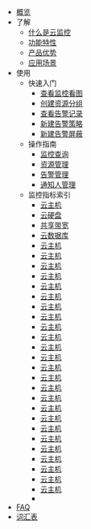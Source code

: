 <!-- 请勿添加产品标题，标题行将由系统自动增加，名称将于您申请邮件提供的仓库名称一致 -->

* [概览](/cloudwatch/README.md)
* 了解   <!-- 以下是参考的目录模版，旨在建议产品文档应该包含的内容模块。实际章节划分可根据实际内容进行调整 -->
   * [什么是云监控](/cloudwatch/introduction/intro.md)
   * [功能特性](/cloudwatch/introduction/function.md)
   * [产品优势](/cloudwatch/introduction/advantage.md)
   * [应用场景](/cloudwatch/introduction/use.md)
* 使用
   * 快速入门
        * [查看监控看图](/cloudwatch/use/start/pictures.md)
        * [创建资源分组](/cloudwatch/use/start/groups.md)
        * [查看告警记录](/cloudwatch/use/start/records.md)
        * [新建告警策略](/cloudwatch/use/start/policy.md)
        * [新建告警屏蔽](/cloudwatch/use/start/shield.md)
   * 操作指南
        * [监控查询](/cloudwatch/use/guide/monitoring.md)
        * [资源管理](/cloudwatch/use/guide/resource.md)
        * [告警管理](/cloudwatch/use/guide/alarm.md)
        * [通知人管理](/cloudwatch/use/guide/notify.md)
   * 监控指标索引
        * [云主机](/cloudwatch/metric/uhost.md)
        * [云硬盘](/cloudwatch/metric/udisk.md)
        * [共享带宽](/cloudwatch/metric/sharebandwidth.md)
        * [云数据库](/cloudwatch/metric/udb.md)
        * [云主机](/cloudwatch/metric/uhost.md)
        * [云主机](/cloudwatch/metric/uhost.md)
        * [云主机](/cloudwatch/metric/uhost.md)
        * [云主机](/cloudwatch/metric/uhost.md)
        * [云主机](/cloudwatch/metric/uhost.md)
        * [云主机](/cloudwatch/metric/uhost.md)
        * [云主机](/cloudwatch/metric/uhost.md)
        * [云主机](/cloudwatch/metric/uhost.md)
        * [云主机](/cloudwatch/metric/uhost.md)
        * [云主机](/cloudwatch/metric/uhost.md)
        * [云主机](/cloudwatch/metric/uhost.md)
        * [云主机](/cloudwatch/metric/uhost.md)
        * [云主机](/cloudwatch/metric/uhost.md)
        * [云主机](/cloudwatch/metric/uhost.md)
        * [云主机](/cloudwatch/metric/uhost.md)
        * [云主机](/cloudwatch/metric/uhost.md)
        * [云主机](/cloudwatch/metric/uhost.md)
        * [云主机](/cloudwatch/metric/uhost.md)
        * [云主机](/cloudwatch/metric/uhost.md)
        * [云主机](/cloudwatch/metric/uhost.md)
        * [云主机](/cloudwatch/metric/uhost.md)
        * [云主机](/cloudwatch/metric/uhost.md)
        * [云主机](/cloudwatch/metric/uhost.md)
        * [云主机](/cloudwatch/metric/uhost.md)
        * [云主机](/cloudwatch/metric/uhost.md)
        * 
* [FAQ](/cloudwatch/FAQ.md)
* [词汇表](/cloudwatch/_glossary.md)
      
